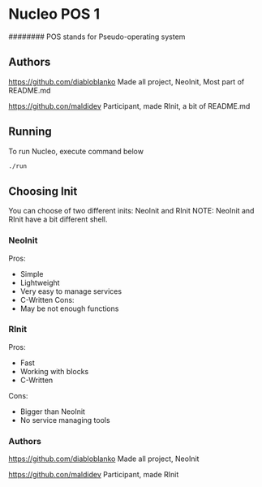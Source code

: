 # Nucleo POS 1
######## POS stands for Pseudo-operating system
## Authors
https://github.com/diabloblanko
Made all project, NeoInit, Most part of README.md


https://github.con/maldidev
Participant, made RInit, a bit of README.md


## Running
To run Nucleo, execute command below
```bash
./run
```
## Choosing Init
You can choose of two different inits: NeoInit and RInit
NOTE: NeoInit and RInit have a bit different shell.
### NeoInit
Pros:
* Simple
* Lightweight
* Very easy to manage services
* C-Written
Cons:
* May be not enough functions
### RInit
Pros:
* Fast
* Working with blocks
* C-Written

Cons:
* Bigger than NeoInit
* No service managing tools
### Authors
https://github.com/diabloblanko
Made all project, NeoInit


https://github.con/maldidev
Participant, made RInit